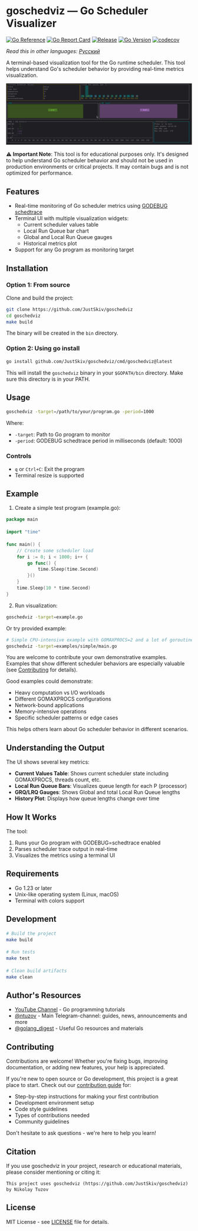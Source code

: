 # goschedviz — Go Scheduler Visualizer

[![Go Reference](https://pkg.go.dev/badge/github.com/JustSkiv/goschedviz.svg)](https://pkg.go.dev/github.com/JustSkiv/goschedviz)
[![Go Report Card](https://goreportcard.com/badge/github.com/JustSkiv/goschedviz)](https://goreportcard.com/report/github.com/JustSkiv/goschedviz)
[![Release](https://img.shields.io/github/release/JustSkiv/goschedviz.svg?style=flat-square)](https://github.com/JustSkiv/goschedviz/releases)
[![Go Version](https://img.shields.io/github/go-mod/go-version/JustSkiv/goschedviz)](https://go.dev/doc/devel/release)
[![codecov](https://codecov.io/gh/JustSkiv/goschedviz/branch/main/graph/badge.svg)](https://app.codecov.io/gh/JustSkiv/goschedviz)

*Read this in other languages: [Русский](docs/README.ru.md)*

A terminal-based visualization tool for the Go runtime scheduler. This tool helps understand Go's scheduler behavior by
providing real-time metrics visualization.

![Demo Screenshot Placeholder](demo.gif)

⚠️ **Important Note**: This tool is for educational purposes only. It's designed to help understand Go scheduler
behavior and should not be used in production environments or critical projects. It may contain bugs and is not
optimized for performance.

## Features

- Real-time monitoring of Go scheduler metrics
  using [GODEBUG schedtrace](https://pkg.go.dev/github.com/maximecaron/gotraining/topics/profiling/godebug/schedtrace)
- Terminal UI with multiple visualization widgets:
    - Current scheduler values table
    - Local Run Queue bar chart
    - Global and Local Run Queue gauges
    - Historical metrics plot
- Support for any Go program as monitoring target

## Installation

### Option 1: From source

Clone and build the project:

```bash
git clone https://github.com/JustSkiv/goschedviz
cd goschedviz
make build
```

The binary will be created in the `bin` directory.

### Option 2: Using go install

```bash
go install github.com/JustSkiv/goschedviz/cmd/goschedviz@latest
```

This will install the `goschedviz` binary in your `$GOPATH/bin` directory. Make sure this directory is in your PATH.

## Usage

```bash
goschedviz -target=/path/to/your/program.go -period=1000
```

Where:

- `-target`: Path to Go program to monitor
- `-period`: GODEBUG schedtrace period in milliseconds (default: 1000)

### Controls

- `q` or `Ctrl+C`: Exit the program
- Terminal resize is supported

## Example

1. Create a simple test program (example.go):

```go
package main

import "time"

func main() {
	// Create some scheduler load
	for i := 0; i < 1000; i++ {
		go func() {
			time.Sleep(time.Second)
		}()
	}
	time.Sleep(10 * time.Second)
}
```

2. Run visualization:

```bash
goschedviz -target=example.go
```

Or try provided example:

```bash
# Simple CPU-intensive example with GOMAXPROCS=2 and a lot of goroutines
goschedviz -target=examples/simple/main.go
```

You are welcome to contribute your own demonstrative examples. Examples that show different
scheduler behaviors are especially valuable (see [Contributing](docs/CONTRIBUTING.md) for details).

Good examples could demonstrate:

- Heavy computation vs I/O workloads
- Different GOMAXPROCS configurations
- Network-bound applications
- Memory-intensive operations
- Specific scheduler patterns or edge cases

This helps others learn about Go scheduler behavior in different scenarios.

## Understanding the Output

The UI shows several key metrics:

- **Current Values Table**: Shows current scheduler state including GOMAXPROCS, threads count, etc.
- **Local Run Queue Bars**: Visualizes queue length for each P (processor)
- **GRQ/LRQ Gauges**: Shows Global and total Local Run Queue lengths
- **History Plot**: Displays how queue lengths change over time

## How It Works

The tool:

1. Runs your Go program with GODEBUG=schedtrace enabled
2. Parses scheduler trace output in real-time
3. Visualizes the metrics using a terminal UI

## Requirements

- Go 1.23 or later
- Unix-like operating system (Linux, macOS)
- Terminal with colors support

## Development

```bash
# Build the project
make build

# Run tests
make test

# Clean build artifacts
make clean
```

## Author's Resources

- [YouTube Channel](https://www.youtube.com/@nikolay_tuzov) - Go programming tutorials
- [@ntuzov](https://t.me/ntuzov) - Main Telegram-channel: guides, news, announcements and more
- [@golang_digest](https://t.me/golang_digest) - Useful Go resources and materials

## Contributing

Contributions are welcome! Whether you're fixing bugs, improving documentation, or adding new features, your help is
appreciated.

If you're new to open source or Go development, this project is a great place to start. Check out
our [contribution guide](docs/CONTRIBUTING.md) for:

- Step-by-step instructions for making your first contribution
- Development environment setup
- Code style guidelines
- Types of contributions needed
- Community guidelines

Don't hesitate to ask questions - we're here to help you learn!

## Citation

If you use goschedviz in your project, research or educational materials, please consider mentioning or citing it:

```
This project uses goschedviz (https://github.com/JustSkiv/goschedviz) by Nikolay Tuzov
```

## License

MIT License - see [LICENSE](LICENSE) file for details.
